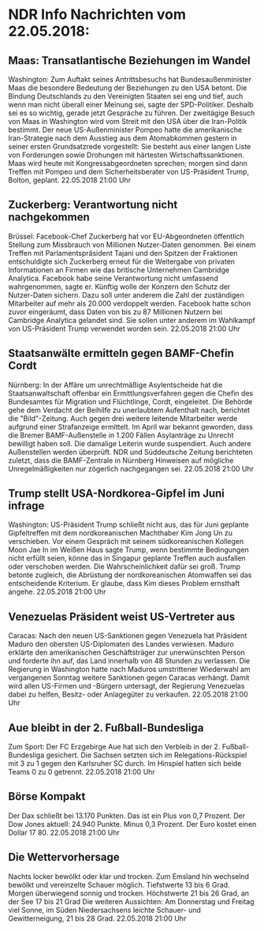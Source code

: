 # NDR Info Nachrichten vom 22.05.2018:


## Maas: Transatlantische Beziehungen im Wandel
Washington: Zum Auftakt seines Antrittsbesuchs hat Bundesaußenminister Maas die besondere Bedeutung der Beziehungen zu den USA  betont. Die Bindung Deutschlands zu den Vereinigten Staaten sei eng und tief, auch wenn man nicht überall einer Meinung sei, sagte der SPD-Politiker. Deshalb sei es so wichtig, gerade jetzt Gespräche zu führen. Der zweitägige Besuch von Maas in Washington wird vom Streit mit den USA über die Iran-Politik bestimmt. Der neue US-Außenminister Pompeo hatte die amerikanische Iran-Strategie nach dem Ausstieg aus dem Atomabkommen gestern in seiner ersten Grundsatzrede vorgestellt: Sie besteht aus einer langen Liste von Forderungen sowie Drohungen mit härtesten Wirtschaftssanktionen. Maas wird heute mit Kongressabgeordneten sprechen; morgen sind dann Treffen mit Pompeo und dem Sicherheitsberater von US-Präsident Trump, Bolton, geplant. 22.05.2018 21:00 Uhr 

## Zuckerberg: Verantwortung nicht nachgekommen
Brüssel: Facebook-Chef Zuckerberg hat vor EU-Abgeordneten öffentlich Stellung zum Missbrauch von Millionen Nutzer-Daten genommen. Bei einem Treffen mit Parlamentspräsident Tajani und den Spitzen der Fraktionen entschuldigte sich Zuckerberg erneut für die Weitergabe von privaten Informationen an Firmen wie das britische Unternehmen Cambridge Analytica. Facebook habe seine Verantwortung nicht umfassend wahrgenommen, sagte er. Künftig wolle der Konzern den Schutz der Nutzer-Daten sichern. Dazu soll unter anderem die Zahl der zuständigen Mitarbeiter auf mehr als 20.000 verdoppelt werden. Facebook hatte schon zuvor eingeräumt, dass Daten von bis zu 87 Millionen Nutzern bei Cambridge Analytica gelandet sind. Sie sollen unter anderem im Wahlkampf von US-Präsident Trump verwendet worden sein. 22.05.2018 21:00 Uhr 

## Staatsanwälte ermitteln gegen BAMF-Chefin Cordt
Nürnberg: In der Affäre um unrechtmäßige Asylentscheide hat die Staatsanwaltschaft offenbar ein Ermittlungsverfahren gegen die Chefin des Bundesamtes für Migration und Flüchtlinge, Cordt, eingeleitet. Die Behörde gehe dem Verdacht der Beihilfe zu unerlaubtem Aufenthalt nach, berichtet die "Bild"-Zeitung. Auch gegen drei weitere leitende Mitarbeiter werde aufgrund einer Strafanzeige ermittelt. Im April war bekannt geworden, dass die Bremer BAMF-Außenstelle in 1.200 Fällen Asylanträge zu Unrecht bewilligt haben soll. Die damalige Leiterin wurde suspendiert. Auch andere Außenstellen werden überprüft. NDR und Süddeutsche Zeitung berichteten zuletzt, dass die BAMF-Zentrale in Nürnberg Hinweisen auf mögliche Unregelmäßigkeiten nur zögerlich nachgegangen sei. 22.05.2018 21:00 Uhr 

## Trump stellt USA-Nordkorea-Gipfel im Juni infrage
Washington: US-Präsident Trump schließt nicht aus, das für Juni geplante Gipfeltreffen mit dem nordkoreanischen Machthaber Kim Jong Un zu verschieben. Vor einem Gespräch mit seinem südkoreanischen Kollegen Moon Jae In im Weißen Haus sagte Trump, wenn bestimmte Bedingungen nicht erfüllt seien, könne das in Singapur geplante Treffen auch ausfallen oder verschoben werden. Die Wahrscheinlichkeit dafür sei groß. Trump betonte zugleich, die Abrüstung der nordkoreanischen Atomwaffen sei das entscheidende Kriterium. Er glaube, dass Kim dieses Problem ernsthaft angehe. 22.05.2018 21:00 Uhr 

## Venezuelas Präsident weist US-Vertreter aus
Caracas: Nach den neuen US-Sanktionen gegen Venezuela hat Präsident Maduro den obersten US-Diplomaten des Landes verwiesen. Maduro erklärte den amerikanischen Geschäftsträger zur unerwünschten Person und forderte ihn auf, das Land innerhalb von 48 Stunden zu verlassen. Die Regierung in Washington hatte nach Maduros umstrittener Wiederwahl am vergangenen Sonntag weitere Sanktionen gegen Caracas verhängt. Damit wird allen US-Firmen und -Bürgern untersagt, der Regierung Venezuelas dabei zu helfen, Besitz- oder Anlagegüter zu verkaufen. 22.05.2018 21:00 Uhr 

## Aue bleibt in der 2. Fußball-Bundesliga
Zum Sport: Der FC Erzgebirge Aue hat sich den Verbleib in der 2. Fußball-Bundesliga gesichert. Die Sachsen setzten sich im Relegations-Rückspiel mit 3 zu 1 gegen den Karlsruher SC durch. Im Hinspiel hatten sich beide Teams 0 zu 0 getrennt. 22.05.2018 21:00 Uhr 

## Börse Kompakt
Der Dax schließt bei 13.170 Punkten. Das ist ein Plus von 0,7 Prozent. Der Dow Jones aktuell: 24.940 Punkte. Minus 0,3 Prozent. Der Euro kostet einen Dollar 17 80. 22.05.2018 21:00 Uhr 

## Die Wettervorhersage
Nachts locker bewölkt oder klar und trocken. Zum Emsland hin wechselnd bewölkt und vereinzelte Schauer möglich. Tiefstwerte 13 bis 6 Grad. Morgen überwiegend sonnig und trocken. Höchstwerte 21 bis 26 Grad, an der See 17 bis 21 Grad Die weiteren Aussichten: Am Donnerstag und Freitag viel Sonne, im Süden Niedersachsens leichte Schauer- und Gewitterneigung, 21 bis 28 Grad. 22.05.2018 21:00 Uhr 

